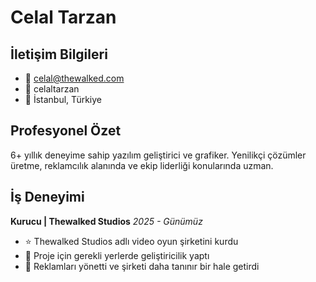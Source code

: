# Celal Tarzan
## İletişim Bilgileri
- 📧 celal@thewalked.com
- 🔗 celaltarzan
- 📍 İstanbul, Türkiye

## Profesyonel Özet
6+ yıllık deneyime sahip yazılım geliştirici ve grafiker. Yenilikçi çözümler üretme, reklamcılık alanında ve ekip liderliği konularında uzman.

## İş Deneyimi
**Kurucu | Thewalked Studios**
*2025 - Günümüz*
- ⭐ Thewalked Studios adlı video oyun şirketini kurdu
- 👥 Proje için gerekli yerlerde geliştiricilik yaptı
- 🚀 Reklamları yönetti ve şirketi daha tanınır bir hale getirdi
